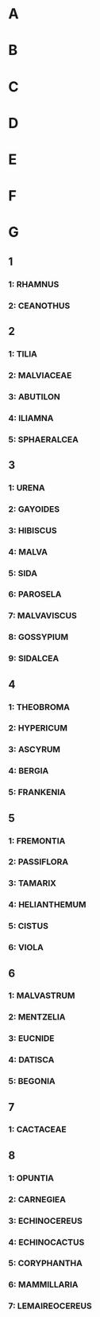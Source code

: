 # A


# B

# C

# D


# E

# F

# G
## 1
### 1:  RHAMNUS
### 2:  CEANOTHUS
## 2
### 1:  TILIA
### 2:  MALVIACEAE 
### 3:  ABUTILON
### 4:  ILIAMNA
### 5:  SPHAERALCEA
## 3
### 1:  URENA
### 2:  GAYOIDES
### 3:  HIBISCUS
### 4:  MALVA
### 5:  SIDA
### 6:  PAROSELA
### 7:  MALVAVISCUS
### 8:  GOSSYPIUM
### 9:  SIDALCEA
## 4
### 1:  THEOBROMA
### 2:  HYPERICUM
### 3:  ASCYRUM
### 4:  BERGIA
### 5:  FRANKENIA
## 5
### 1:  FREMONTIA
### 2:  PASSIFLORA
### 3:  TAMARIX
### 4:  HELIANTHEMUM
### 5:  CISTUS
### 6:  VIOLA
## 6
### 1:  MALVASTRUM
### 2:  MENTZELIA
### 3:  EUCNIDE
### 4:  DATISCA
### 5:  BEGONIA
## 7
### 1:  CACTACEAE
## 8
### 1:  OPUNTIA
### 2:  CARNEGIEA
### 3:  ECHINOCEREUS
### 4:  ECHINOCACTUS
### 5:  CORYPHANTHA
### 6:  MAMMILLARIA
### 7:  LEMAIREOCEREUS
